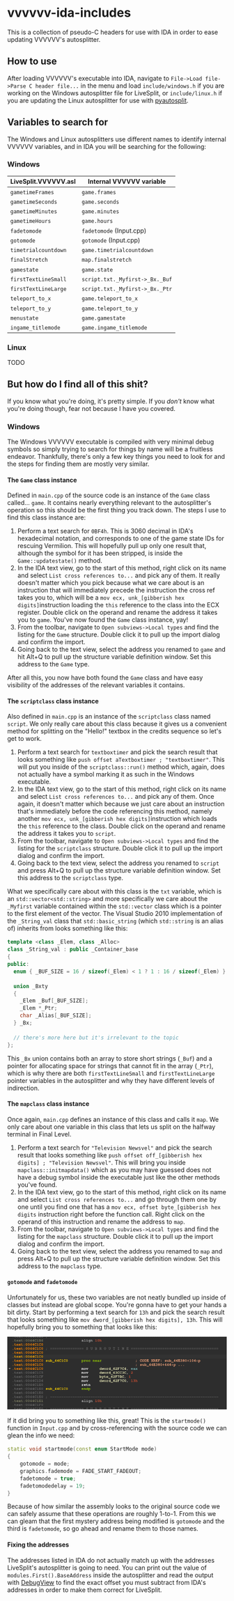 # vvvvvv-ida-includes

This is a collection of pseudo-C headers for use with IDA in order to ease updating VVVVVV's autosplitter.

## How to use

After loading VVVVVV's executable into IDA, navigate to `File->Load file->Parse C header file...` in the menu and load `include/windows.h` if you are working on the Windows autosplitter file for LiveSplit, or `include/linux.h` if you are updating the Linux autosplitter for use with [pyautosplit](https://github.com/christofsteel/pyautosplit).

## Variables to search for

The Windows and Linux autosplitters use different names to identify internal VVVVVV variables, and in IDA you will be searching for the following:

### Windows

| LiveSplit.VVVVVV.asl          | Internal VVVVVV variable        |
|-------------------------------|---------------------------------|
| `gametimeFrames`              | `game.frames`                   |
| `gametimeSeconds`             | `game.seconds`                  |
| `gametimeMinutes`             | `game.minutes`                  |
| `gametimeHours`               | `game.hours`                    |
| `fadetomode`                  | `fadetomode` (Input.cpp)        |
| `gotomode`                    | `gotomode` (Input.cpp)          |
| `timetrialcountdown`          | `game.timetrialcountdown`       |
| `finalStretch`                | `map.finalstretch`              |
| `gamestate`                   | `game.state`                    |
| `firstTextLineSmall`          | `script.txt._Myfirst->_Bx._Buf` |
| `firstTextLineLarge`          | `script.txt._Myfirst->_Bx._Ptr` |
| `teleport_to_x`               | `game.teleport_to_x`            |
| `teleport_to_y`               | `game.teleport_to_y`            |
| `menustate`                   | `game.gamestate`                |
| `ingame_titlemode`            | `game.ingame_titlemode`         |

### Linux

TODO

## But how do I find all of this shit?

If you know what you're doing, it's pretty simple. If you *don't* know what you're doing though, fear not because I have you covered.

### Windows

The Windows VVVVVV executable is compiled with very minimal debug symbols so simply trying to search for things by name will be a fruitless endeavor. Thankfully, there's only a few key things you need to look for and the steps for finding them are mostly very similar.

#### The `Game` class instance

 Defined in `main.cpp` of the source code is an instance of the `Game` class called... `game`. It contains nearly everything relevant to the autosplitter's operation so this should be the first thing you track down. The steps I use to find this class instance are:

1. Perform a text search for `0BF4h`. This is 3060 decimal in IDA's hexadecimal notation, and corresponds to one of the game state IDs for rescuing Vermilion. This will hopefully pull up only one result that, although the symbol for it has been stripped, is inside the `Game::updatestate()` method.
2. In the IDA text view, go to the start of this method, right click on its name and select `List cross references to...` and pick any of them. It really doesn't matter which you pick because what we care about is an instruction that will immediately precede the instruction the cross ref takes you to, which will be a `mov ecx, unk_[gibberish hex digits]`instruction loading the `this` reference to the class into the ECX register. Double click on the operand and rename the address it takes you to `game`. You've now found the `Game` class instance, yay!
3. From the toolbar, navigate to `Open subviews->Local types` and find the listing for the `Game` structure. Double click it to pull up the import dialog and confirm the import.
4. Going back to the text view, select the address you renamed to `game` and hit Alt+Q to pull up the structure variable definition window. Set this address to the `Game` type.

After all this, you now have both found the `Game` class and have easy visibility of the addresses of the relevant variables it contains.

#### The `scriptclass` class instance

Also defined in `main.cpp` is an instance of the `scriptclass` class named `script`. We only really care about this class because it gives us a convenient method for splitting on the "Hello!" textbox in the credits sequence so let's get to work.

1. Perform a text search for `textboxtimer` and pick the search result that looks something like `push offset aTextboxtimer ; "textboxtimer"`. This will put you inside of the `scriptclass::run()` method which, again, does not actually have a symbol marking it as such in the Windows executable.
2. In the IDA text view, go to the start of this method, right click on its name and select `List cross references to...` and pick any of them. Once again, it doesn't matter which because we just care about an instruction that's immediately before the code referencing this method, namely another `mov ecx, unk_[gibberish hex digits]`instruction which loads the `this` reference to the class. Double click on the operand and rename the address it takes you to `script`.
3. From the toolbar, navigate to `Open subviews->Local types` and find the listing for the `scriptclass` structure. Double click it to pull up the import dialog and confirm the import.
4. Going back to the text view, select the address you renamed to `script` and press Alt+Q to pull up the structure variable definition window. Set this address to the `scriptclass` type.

What we specifically care about with this class is the `txt` variable, which is an `std::vector<std::string>` and more specifically we care about the `_Myfirst` variable contained within the `std::vector` class which is a pointer to the first element of the vector. The Visual Studio 2010 implementation of the `_String_val` class that `std::basic_string` (which `std::string` is an alias of) inherits from looks something like this:

```cpp
template <class _Elem, class _Alloc>
class _String_val : public _Container_base
{
public:
  enum { _BUF_SIZE = 16 / sizeof(_Elem) < 1 ? 1 : 16 / sizeof(_Elem) };

  union _Bxty
  {
    _Elem _Buf[_BUF_SIZE];
    _Elem *_Ptr;
    char _Alias[_BUF_SIZE];
  } _Bx;

  // there's more here but it's irrelevant to the topic
};
```

This `_Bx` union contains both an array to store short strings (`_Buf`) and a pointer for allocating space for strings that cannot fit in the array (`_Ptr`), which is why there are both `firstTextLineSmall` and `firstTextLineLarge` pointer variables in the autosplitter and why they have different levels of indirection.

#### The `mapclass` class instance

Once again, `main.cpp` defines an instance of this class and calls it `map`. We only care about one variable in this class that lets us split on the halfway terminal in Final Level.

1. Perform a text search for `"Television Newsvel"` and pick the search result that looks something like `push offset off_[gibberish hex digits] ; "Television Newsvel"`. This will bring you inside `mapclass::initmapdata()` which as you may have guessed does not have a debug symbol inside the executable just like the other methods you've found.
2. In the IDA text view, go to the start of this method, right click on its name and select `List cross references to...` and go through them one by one until you find one that has a `mov ecx, offset byte_[gibberish hex digits` instruction right before the function call. Right click on the operand of this instruction and rename the address to `map`.
3. From the toolbar, navigate to `Open subviews->Local types` and find the listing for the `mapclass` structure. Double click it to pull up the import dialog and confirm the import.
4. Going back to the text view, select the address you renamed to `map` and press Alt+Q to pull up the structure variable definition window. Set this address to the `mapclass` type.

#### `gotomode` and `fadetomode`

Unfortunately for us, these two variables are not neatly bundled up inside of classes but instead are global scope. You're gonna have to get your hands a bit dirty. Start by performing a text search for `13h` and pick the search result that looks something like `mov dword_[gibberish hex digits], 13h`. This will hopefully bring you to something that looks like this:

![A screenshot of the disassembler program IDA](media/gotomode_fadetomode.png)

If it did bring you to something like this, great! This is the `startmode()` function in `Input.cpp` and by cross-referencing with the source code we can glean the info we need:

```cpp
static void startmode(const enum StartMode mode)
{
    gotomode = mode;
    graphics.fademode = FADE_START_FADEOUT;
    fadetomode = true;
    fadetomodedelay = 19;
}
```

Because of how similar the assembly looks to the original source code we can safely assume that these operations are roughly 1-to-1. From this we can gleam that the first mystery address being modified is `gotomode` and the third is `fadetomode`, so go ahead and rename them to those names.

#### Fixing the addresses

The addresses listed in IDA do not actually match up with the addresses LiveSplit's autosplitter is going to need. You can print out the value of `modules.First().BaseAddress` inside the autosplitter and read the output with [DebugView](https://learn.microsoft.com/en-us/sysinternals/downloads/debugview) to find the exact offset you must subtract from IDA's addresses in order to make them correct for LiveSplit.
